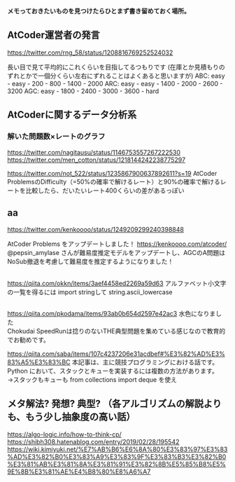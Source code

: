 **メモっておきたいものを見つけたらひとまず書き留めておく場所。**

## AtCoder運営者の発言

https://twitter.com/rng_58/status/1208816769252524032

長い目で見て平均的にこれくらいを目指してるつもりです (在庫とか見積もりのずれとかで一個分くらい左右にずれることはよくあると思いますが)
ABC: easy - easy -  200 -  800 - 1400 - 2000
ARC: easy - easy - 1400 - 2000 - 2600 - 3200
AGC: easy - 1800 - 2400 - 3000 - 3600 - hard


## AtCoderに関するデータ分析系
### 解いた問題数×レートのグラフ

https://twitter.com/nagitausu/status/1146753557267222530
https://twitter.com/men_cotton/status/1218144242238775297

https://twitter.com/not_522/status/1235867900637892611?s=19
AtCoder ProblemsのDifficulty（=50%の確率で解けるレート）と90%の確率で解けるレートを比較したら、だいたいレート400くらいの差があるっぽい


## aa

https://twitter.com/kenkoooo/status/1249209299240398848

AtCoder Problems をアップデートしました！
https://kenkoooo.com/atcoder/
@pepsin_amylase
 さんが難易度推定モデルをアップデートし、AGCのA問題はNoSub撤退を考慮して難易度を推定するようになりました！


## 

https://qiita.com/okkn/items/3aef4458ed2269a59d63
アルファベット小文字の一覧を得るには
import stringして
string.ascii_lowercase



## 

https://qiita.com/pkodama/items/93ab0b654d2597e42ac3
水色になりました  
Chokudai SpeedRunは捻りのないTHE典型問題を集めている感じなので教育的でお勧めです。

https://qiita.com/saba/items/107c4237206e31acdbef#%E3%82%AD%E3%83%A5%E3%83%BC
本記事は、主に競技プログラミングにおける話です。  
Python において、スタックとキューを実装するには複数の方法があります。  
→スタックもキューも
from collections import deque
を使え

## メタ解法? 発想? 典型? （各アルゴリズムの解説よりも、もう少し抽象度の高い話）

https://algo-logic.info/how-to-think-cp/  
https://shibh308.hatenablog.com/entry/2019/02/28/195542  
https://wiki.kimiyuki.net/%E7%AB%B6%E6%8A%80%E3%83%97%E3%83%AD%E3%82%B0%E3%83%A9%E3%83%9F%E3%83%B3%E3%82%B0%E3%81%AB%E3%81%8A%E3%81%91%E3%82%8B%E5%85%B8%E5%9E%8B%E3%81%AE%E4%B8%80%E8%A6%A7  